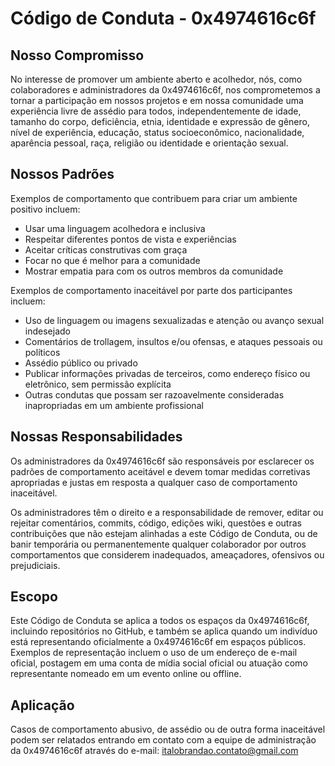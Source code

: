 # Código de Conduta - 0x4974616c6f

## Nosso Compromisso

No interesse de promover um ambiente aberto e acolhedor, nós, como colaboradores e administradores da 0x4974616c6f, nos comprometemos a tornar a participação em nossos projetos e em nossa comunidade uma experiência livre de assédio para todos, independentemente de idade, tamanho do corpo, deficiência, etnia, identidade e expressão de gênero, nível de experiência, educação, status socioeconômico, nacionalidade, aparência pessoal, raça, religião ou identidade e orientação sexual.

## Nossos Padrões

Exemplos de comportamento que contribuem para criar um ambiente positivo incluem:

- Usar uma linguagem acolhedora e inclusiva
- Respeitar diferentes pontos de vista e experiências
- Aceitar críticas construtivas com graça
- Focar no que é melhor para a comunidade
- Mostrar empatia para com os outros membros da comunidade

Exemplos de comportamento inaceitável por parte dos participantes incluem:

- Uso de linguagem ou imagens sexualizadas e atenção ou avanço sexual indesejado
- Comentários de trollagem, insultos e/ou ofensas, e ataques pessoais ou políticos
- Assédio público ou privado
- Publicar informações privadas de terceiros, como endereço físico ou eletrônico, sem permissão explícita
- Outras condutas que possam ser razoavelmente consideradas inapropriadas em um ambiente profissional

## Nossas Responsabilidades

Os administradores da 0x4974616c6f são responsáveis por esclarecer os padrões de comportamento aceitável e devem tomar medidas corretivas apropriadas e justas em resposta a qualquer caso de comportamento inaceitável.

Os administradores têm o direito e a responsabilidade de remover, editar ou rejeitar comentários, commits, código, edições wiki, questões e outras contribuições que não estejam alinhadas a este Código de Conduta, ou de banir temporária ou permanentemente qualquer colaborador por outros comportamentos que considerem inadequados, ameaçadores, ofensivos ou prejudiciais.

## Escopo

Este Código de Conduta se aplica a todos os espaços da 0x4974616c6f, incluindo repositórios no GitHub, e também se aplica quando um indivíduo está representando oficialmente a 0x4974616c6f em espaços públicos. Exemplos de representação incluem o uso de um endereço de e-mail oficial, postagem em uma conta de mídia social oficial ou atuação como representante nomeado em um evento online ou offline.

## Aplicação

Casos de comportamento abusivo, de assédio ou de outra forma inaceitável podem ser relatados entrando em contato com a equipe de administração da 0x4974616c6f através do e-mail: italobrandao.contato@gmail.com
